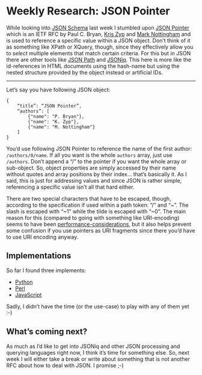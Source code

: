 # Weekly Research: JSON Pointer

While looking into [JSON Schema][jsonschema] last week I stumbled upon [JSON Pointer][rfc6901] which is an IETF RFC by Paul C. Bryan, [Kris Zyp][kz] and [Mark Nottingham][mn] and is used to reference a specific value within a JSON object. Don’t think of it as something like XPath or XQuery, though, since they effectively allow you to *select* multiple elements that match certain criteria. For this but in JSON there are other tools like [JSON Path][jsonpath] and [JSONiq][jsoniq]. This here is more like the id-references in HTML documents using the hash-name but using the nested structure provided by the object instead or artificial IDs.

-----------------

Let’s say you have following JSON object:

```
{
    “title”: “JSON Pointer”,
    “authors”: [
        {"name": "P. Bryan"},
        {"name": "K. Zyp"},
        {"name": "M. Nottingham"}
    ]
}
```

You’d use following JSON Pointer to reference the name of the first author: `/authors/0/name`. If all you want is the whole `authors` array, just use `/authors`. Don’t append a “/” to the pointer if you want the whole array or sub-object. So, object properties are simply accessed by their name without quotes and array positions by their index... that’s basically it. As I said, this is just for addressing values and since JSON is rather simple, referencing a specific value isn’t all that hard either.

There are two special characters that have to be escaped, though, according to the specification if used within a path token: “/” and “~”. The slash is escaped with “~1” while the tilde is escaped with “~0”. The main reason for this (compared to going with something like URI-encoding) seems to have been [performance-considerations][esc], but it also helps prevent some confusion if you use pointers as URI fragments since there you’d have to use URI encoding anyway. 

## Implementations

So far I found three implements:

* [Python][ipy]
* [Perl][ipl]
* [JavaScript][ijs]

Sadly, I didn’t have the time (or the use-case) to play with any of them yet :-)

## What’s coming next?

As much as I’d like to get into JSONiq and other JSON processing and querying languages right now, I think it’s time for something else. So, next week I will either take a break or write about something that is not another RFC about how to deal with JSON. I promise ;-)

[rfc6901]: http://tools.ietf.org/html/rfc6901
[esc]: https://groups.google.com/forum/#!topic/json-schema/iXHVCJk_zfQ
[jsonpath]: 
http://goessner.net/articles/JsonPath/
[jsoniq]: http://www.jsoniq.org/ 
[ipl]: http://search.cpan.org/~zigorou/JSON-Pointer-0.01/lib/JSON/Pointer.pm
[ipy]: https://github.com/stefankoegl/python-json-pointer
[ijs]: https://github.com/janl/node-jsonpointer
[jsonschema]: http://zerokspot.com/weblog/2013/09/15/weeklyresearch-jsonschema/
[mn]: http://www.mnot.net
[kz]: http://www.sitepen.com/blog/author/kzyp/